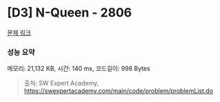 # [D3] N-Queen - 2806 

[문제 링크](https://swexpertacademy.com/main/code/problem/problemDetail.do?contestProbId=AV7GKs06AU0DFAXB) 

### 성능 요약

메모리: 21,132 KB, 시간: 140 ms, 코드길이: 998 Bytes



> 출처: SW Expert Academy, https://swexpertacademy.com/main/code/problem/problemList.do